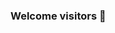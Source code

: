 ### Welcome visitors 👋

<!--
**Ben80850/Ben80850** is a ✨ _special_ ✨ repository because its `README.md` (this file) appears on your GitHub profile.

Here are some ideas to get you started:
I'm a young web developer aged 22 who's looking to get some real experience in this field.
I'm gradually picking up the bass and plan to learn the ReactJs framework in the near future.😁

If you ever want to contact me for an assignment, here are the networks on which you can get in touch : 
[![img_contact](./img/email.svg)](benjaminsara329@gmail.com)
[![img_contact](./img/linkedin.svg)](https://www.linkedin.com/in/benjamin-s-08a572227/)